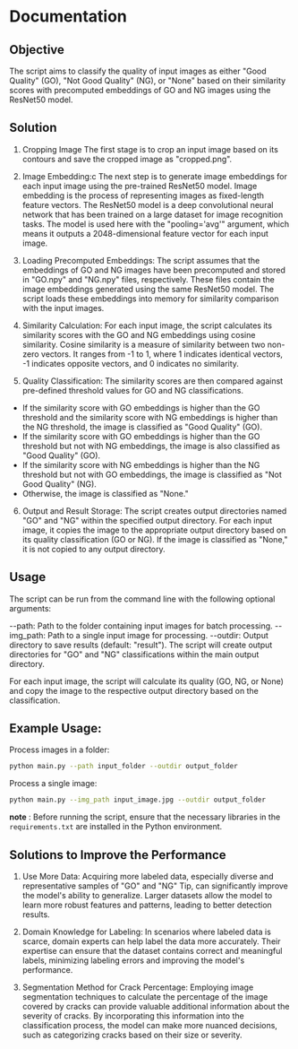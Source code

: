 # Documentation

## Objective
The script aims to classify the quality of input images as either "Good Quality" (GO), "Not Good Quality" (NG), or "None" based on their similarity scores with precomputed embeddings of GO and NG images using the ResNet50 model.

## Solution
1. Cropping Image
The first stage is to crop an input image based on its contours and save the cropped image as "cropped.png".

2. Image Embedding:c
The next step is to generate image embeddings for each input image using the pre-trained ResNet50 model. Image embedding is the process of representing images as fixed-length feature vectors. The ResNet50 model is a deep convolutional neural network that has been trained on a large dataset for image recognition tasks. The model is used here with the "pooling='avg'" argument, which means it outputs a 2048-dimensional feature vector for each input image.

3. Loading Precomputed Embeddings:
The script assumes that the embeddings of GO and NG images have been precomputed and stored in "GO.npy" and "NG.npy" files, respectively. These files contain the image embeddings generated using the same ResNet50 model. The script loads these embeddings into memory for similarity comparison with the input images.

4. Similarity Calculation:
For each input image, the script calculates its similarity scores with the GO and NG embeddings using cosine similarity. Cosine similarity is a measure of similarity between two non-zero vectors. It ranges from -1 to 1, where 1 indicates identical vectors, -1 indicates opposite vectors, and 0 indicates no similarity.

5. Quality Classification:
The similarity scores are then compared against pre-defined threshold values for GO and NG classifications. 
- If the similarity score with GO embeddings is higher than the GO threshold and the similarity score with NG embeddings is higher than the NG threshold, the image is classified as "Good Quality" (GO).
- If the similarity score with GO embeddings is higher than the GO threshold but not with NG embeddings, the image is also classified as "Good Quality" (GO).
- If the similarity score with NG embeddings is higher than the NG threshold but not with GO embeddings, the image is classified as "Not Good Quality" (NG).
- Otherwise, the image is classified as "None."

6. Output and Result Storage:
The script creates output directories named "GO" and "NG" within the specified output directory. For each input image, it copies the image to the appropriate output directory based on its quality classification (GO or NG). If the image is classified as "None," it is not copied to any output directory.

## Usage

The script can be run from the command line with the following optional arguments:

--path: Path to the folder containing input images for batch processing.
--img_path: Path to a single input image for processing.
--outdir: Output directory to save results (default: "result").
The script will create output directories for "GO" and "NG" classifications within the main output directory.

For each input image, the script will calculate its quality (GO, NG, or None) and copy the image to the respective output directory based on the classification.

## Example Usage:

Process images in a folder:
```bash
python main.py --path input_folder --outdir output_folder
```

Process a single image:
```bash
python main.py --img_path input_image.jpg --outdir output_folder
```

**note** : Before running the script, ensure that the necessary libraries in the `requirements.txt` are installed in the Python environment.

## Solutions to Improve the Performance

1. Use More Data:
Acquiring more labeled data, especially diverse and representative samples of "GO" and "NG" Tip, can significantly improve the model's ability to generalize. Larger datasets allow the model to learn more robust features and patterns, leading to better detection results.

2. Domain Knowledge for Labeling:
In scenarios where labeled data is scarce, domain experts can help label the data more accurately. Their expertise can ensure that the dataset contains correct and meaningful labels, minimizing labeling errors and improving the model's performance.

3. Segmentation Method for Crack Percentage:
Employing image segmentation techniques to calculate the percentage of the image covered by cracks can provide valuable additional information about the severity of cracks. By incorporating this information into the classification process, the model can make more nuanced decisions, such as categorizing cracks based on their size or severity.


